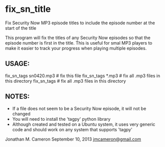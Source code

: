 fix_sn_title
============

Fix Security Now MP3 episode titles to include the episode number at the start
of the title

This program will fix the titles of any Security Now episodes so that the
episode number is first in the title. This is useful for smal MP3 players to
make it easier to track your progress when playing multiple episodes.

USAGE:
------
  fix_sn_tags sn0420.mp3    # fix this file
  fix_sn_tags *.mp3         # fix all .mp3 files in this directory
  fix_sn_tags               # fix all .mp3 files in this directory

NOTES:
------
  - If a file does not seem to be a Security Now episode, it will not be changed
  - You will need to install the 'tagpy' python library
  - Although created and tested on a Ubuntu system, it uses very generic code
    and should work on any system that supports 'tagpy'

Jonathan M. Cameron
September 10, 2013
jmcameron@gmail.com
